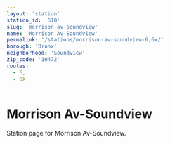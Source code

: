 ```yaml
---
layout: 'station'
station_id: '610'
slug: 'morrison-av-soundview'
name: 'Morrison Av-Soundview'
permalink: '/stations/morrison-av-soundview-6,6x/'
borough: 'Bronx'
neighborhood: 'Soundview'
zip_code: '10472'
routes:
  - 6,
  - 6X
---
```

# Morrison Av-Soundview

Station page for Morrison Av-Soundview.
